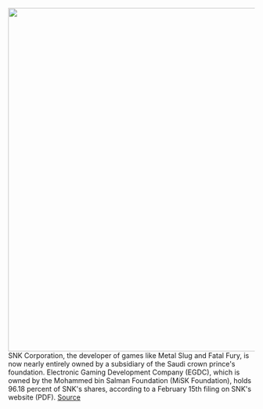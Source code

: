 <img src='https://cdn.vox-cdn.com/thumbor/2qjX1AK1f9G-9LeBftrkABAtTJw=/0x0:3000x2000/1200x800/filters:focal(1260x760:1740x1240)/cdn.vox-cdn.com/uploads/chorus_image/image/70713697/1175945544.0.jpg' width='700px' /><br/>
SNK Corporation, the developer of games like Metal Slug and Fatal Fury, is now nearly entirely owned by a subsidiary of the Saudi crown prince's foundation. Electronic Gaming Development Company (EGDC), which is owned by the Mohammed bin Salman Foundation (MiSK Foundation), holds 96.18 percent of SNK's shares, according to a February 15th filing on SNK's website (PDF).
<a href='https://www.theverge.com/2022/4/5/23011757/snk-corporation-mohammed-bin-salman-misk-foundation'> Source <a/>